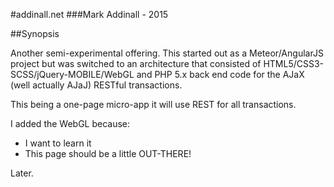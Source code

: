 #addinall.net
###Mark Addinall - 2015

##Synopsis

Another semi-experimental offering.  This started out as a Meteor/AngularJS project but was switched to an architecture 
that consisted of HTML5/CSS3-SCSS/jQuery-MOBILE/WebGL and PHP 5.x back end code for the AJaX (well actually AJaJ) RESTful
transactions.

This being a one-page micro-app it will use REST for all transactions.  

I added the WebGL because:
* I want to learn it
* This page should be a little OUT-THERE!

Later.

